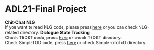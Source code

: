 # ADL21-Final Project

**Chit-Chat NLG**  
If you want to read NLG code, please press [here](NLG-related) or you can check NLG-related directory.
**Dialogue State Tracking**  
Check T5DST code, press [here](T5DST) or check T5DST directory.  
Check SimpleTOD code, press [here](Simple-oToToD) or check Simple-oToToD directory.  
